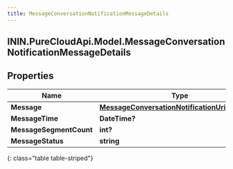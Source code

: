 ```yaml
---
title: MessageConversationNotificationMessageDetails
---
```

## ININ.PureCloudApi.Model.MessageConversationNotificationMessageDetails

## Properties

|Name | Type | Description | Notes|
|------------ | ------------- | ------------- | -------------|
| **Message** | [**MessageConversationNotificationUriReference**](MessageConversationNotificationUriReference.html) |  | [optional] |
| **MessageTime** | **DateTime?** |  | [optional] |
| **MessageSegmentCount** | **int?** |  | [optional] |
| **MessageStatus** | **string** |  | [optional] |
{: class="table table-striped"}


